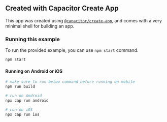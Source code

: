 ## Created with Capacitor Create App

This app was created using [`@capacitor/create-app`](https://github.com/ionic-team/create-capacitor-app),
and comes with a very minimal shell for building an app.

### Running this example

To run the provided example, you can use `npm start` command.

```bash
npm start
```

#### Running on Android or iOS

```bash
# make sure to run below command before running on mobile
npm run build

# run on Android
npx cap run android

# run on iOS
npx cap run ios
```
